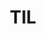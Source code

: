 ---
layout: null
# title: <i class="fa fa-1x fa-download"></i> Resume
title: TIL
weight: 4
external_url: https://notch-berry-107.notion.site/Today-I-Learned-TIL-c9ec2730e014406187628b59a15aadb3?pvs=4
---